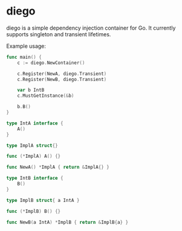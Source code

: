 # diego

diego is a simple dependency injection container for Go. It currently supports singleton and transient lifetimes.

Example usage:

```go
func main() {
	c := diego.NewContainer()

	c.Register(NewA, diego.Transient)
	c.Register(NewB, diego.Transient)

	var b IntB
	c.MustGetInstance(&b)

	b.B()
}

type IntA interface {
	A()
}

type ImplA struct{}

func (*ImplA) A() {}

func NewA() *ImplA { return &ImplA{} }

type IntB interface {
	B()
}

type ImplB struct{ a IntA }

func (*ImplB) B() {}

func NewB(a IntA) *ImplB { return &ImplB{a} }

```
